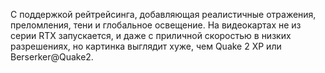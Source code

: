 С поддержкой рейтрейсинга, добавляющая реалистичные отражения, преломления, тени и глобальное освещение.  На видеокартах не из серии RTX запускается, и даже с приличной скоростью в низких разрешениях, но картинка выглядит хуже, чем Quake 2 XP или Berserker@Quake2.
